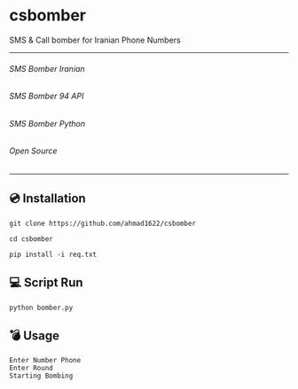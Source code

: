 # csbomber
SMS &amp; Call bomber for Iranian Phone Numbers
<hr>

###### SMS Bomber Iranian 
###### SMS Bomber 94 API
###### SMS Bomber Python
###### Open Source

<hr>

<h2>💿 Installation</h2>

```
git clone https://github.com/ahmad1622/csbomber
```
```
cd csbomber
```
```
pip install -i req.txt
```

<h2>💻 Script Run</h2>

```
python bomber.py
```
<h2>💣 Usage</h2>

```
Enter Number Phone 
Enter Round
Starting Bombing
```
